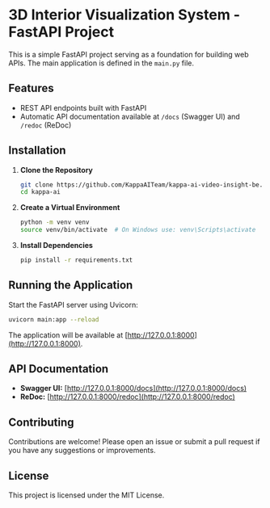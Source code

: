# 3D Interior Visualization System - FastAPI Project

This is a simple FastAPI project serving as a foundation for building web APIs. The main application is defined in the `main.py` file.

## Features

- REST API endpoints built with FastAPI
- Automatic API documentation available at `/docs` (Swagger UI) and `/redoc` (ReDoc)

## Installation

1. **Clone the Repository**

   ```bash
   git clone https://github.com/KappaAITeam/kappa-ai-video-insight-be.git
   cd kappa-ai
   ```

2. **Create a Virtual Environment**

   ```bash
   python -m venv venv
   source venv/bin/activate  # On Windows use: venv\Scripts\activate
   ```

3. **Install Dependencies**

   ```bash
   pip install -r requirements.txt
   ```

## Running the Application

Start the FastAPI server using Uvicorn:

```bash
uvicorn main:app --reload
```

The application will be available at [http://127.0.0.1:8000](http://127.0.0.1:8000).

## API Documentation

- **Swagger UI:** [http://127.0.0.1:8000/docs](http://127.0.0.1:8000/docs)
- **ReDoc:** [http://127.0.0.1:8000/redoc](http://127.0.0.1:8000/redoc)

## Contributing

Contributions are welcome! Please open an issue or submit a pull request if you have any suggestions or improvements.

## License

This project is licensed under the MIT License.

